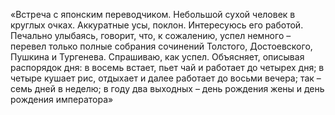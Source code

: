 «Встреча с японским переводчиком. Небольшой сухой человек в круглых очках. Аккуратные усы, поклон. Интересуюсь его работой. Печально улыбаясь, говорит, что, к сожалению, успел немного – перевел только полные собрания сочинений Толстого, Достоевского, Пушкина и Тургенева. Спрашиваю, как успел. Объясняет, описывая распорядок дня: в восемь встает, пьет чай и работает до четырех дня; в четыре кушает рис, отдыхает и далее работает до восьми вечера; так – семь дней в неделю; в году два выходных – день рождения жены и день рождения императора»
